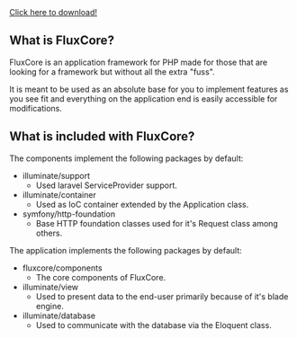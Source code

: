 <div class="huge about">
	<a class="button" href="#/download">Click here to download!</a>
</div>

What is FluxCore?
-----------------

FluxCore is an application framework for PHP made for those that are
looking for a framework but without all the extra "fuss".

It is meant to be used as an absolute base for you to implement
features as you see fit and everything on the application end is easily
accessible for modifications.

What is included with FluxCore?
-------------------------------

The components implement the following packages by default:

 * illuminate/support
   * Used laravel ServiceProvider support.
 * illuminate/container
   * Used as IoC container extended by the Application class.
 * symfony/http-foundation
   * Base HTTP foundation classes used for it's Request class among others.

The application implements the following packages by default:

 * fluxcore/components
   * The core components of FluxCore.
 * illuminate/view
   * Used to present data to the end-user primarily because of it's blade engine.
 * illuminate/database
   * Used to communicate with the database via the Eloquent class.